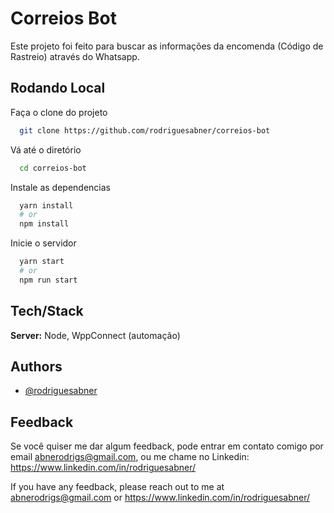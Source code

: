 
# Correios Bot

Este projeto foi feito para buscar as informações da encomenda (Código de Rastreio) através do Whatsapp.


## Rodando Local

Faça o clone do projeto

```bash
  git clone https://github.com/rodriguesabner/correios-bot
```

Vá até o diretório

```bash
  cd correios-bot
```

Instale as dependencias

```bash
  yarn install 
  # or
  npm install
```

Inicie o servidor

```bash
  yarn start
  # or
  npm run start
```


## Tech/Stack

**Server:** Node, WppConnect (automação)


## Authors

- [@rodriguesabner](https://www.github.com/rodriguesabner)


## Feedback

Se você quiser me dar algum feedback, pode entrar em contato comigo por email abnerodrigs@gmail.com, ou me chame no Linkedin: https://www.linkedin.com/in/rodriguesabner/

If you have any feedback, please reach out to me at abnerodrigs@gmail.com or https://www.linkedin.com/in/rodriguesabner/

